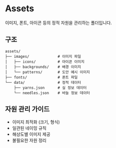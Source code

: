 # Assets

이미지, 폰트, 아이콘 등의 정적 자원을 관리하는 폴더입니다.

## 구조

```
assets/
├── images/             # 이미지 파일
│   ├── icons/          # 아이콘 이미지
│   ├── backgrounds/    # 배경 이미지
│   └── patterns/       # 도안 예시 이미지
├── fonts/              # 폰트 파일
└── data/               # 정적 데이터
    ├── yarns.json      # 실 정보 데이터
    └── needles.json    # 바늘 정보 데이터
```

## 자원 관리 가이드

- 이미지 최적화 (크기, 형식)
- 일관된 네이밍 규칙
- 해상도별 이미지 제공
- 불필요한 자원 정리